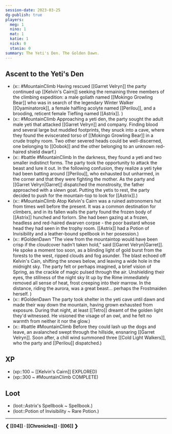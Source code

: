 ```yaml
---
session-date: 2023-03-25
dg-publish: true
players: 
  meg: 1
  nino: 1
  mat: 1
  katie: 1
  nick: 0
  stasia: 0
summary: The Yeti's Den. The Golden Dawn.
---
```

##  Ascent to the Yeti's Den
- (x:: #MountainClimb Having rescued [[Garret Velryn]] the party continued up [[Kelvin's Cairn]] seeking the remaining three members of the climbing expedition: a male goliath named [[Mokingo Growling Bear]] who was in search of the legendary Winter Walker [[Oyaminatorok]], a female halfling acolyte named [[Perilou]], and a brooding, reticent female Tiefling named [[Astrix]]. )
- (x:: #MountainClimb Approaching a yeti den, the party sought the adult male yeti that attacked [[Garret Velryn]] and company. Finding blood and several large but muddled footprints, they snuck into a cave, where they found the eviscerated torso of [[Mokingo Growling Bear]] in a crude trophy room. Two other severed heads could be well-discerned, one belonging to [[Oobok]] and the other belonging to an unknown red-haired shield dwarf.)
- (x:: #battle #MountainClimb In the darkness, they found a yeti and two smaller indistinct forms. The party took the opportunity to attack the beast and lure it out. In the following confusion, they realize a yeti tyke had been batting around [[Perilou]], who exhausted but unharmed, in the corner and that they were fighting the mother. As the party and [[Garret Velryn|Garret]] dispatched the monstrosity, the father approached with a slewn goat. Putting the yetis to rest, the party decided to push for the mountain-top to look for [[Astrix]].)
- (x:: #MountainClimb Atop Kelvin's Cairn was a ruined astronomers hut from times well before the present. It was a common destination for climbers, and in its fallen walls the party found the frozen body of [[Astrix]] hunched and forlorn. She had been gazing at a frozen, headless and red-haired dwarven corpse - the poor bastard whose head they had seen in the trophy room. [[Astrix]] had a Potion of Invisibility and a leather-bound spellbook in her posession.)
- (x:: #GoldenDawn "The view from the mountaintop would have been crisp if the cloudcover hadn't taken hold," said [[Garret Velryn|Garret]]. He spoke a moment too soon, as a blinding light of gold burst from the forests to the west, ripped clouds and fog asunder. The blast echoed off Kelvin's Cain, shifting the snows below, and leaving a wide hole in the midnight sky. The party felt or perhaps imagined, a brief vision of Spring, as the crackle of magic pulsed through the air. Unshielding their eyes, the stillness of the night sky lit up by the Rime immediately removed all sense of heat, frost creeping into their marrow. In the distance, riding the aurora, was a great beast... perhaps the Frostmaiden herself. )
- (x:: #GoldenDawn The party took shelter in the yeti cave until dawn and made their way down the mountain, having grown exhausted from exposure. During that night, at least [[Tetro]] dreamt of the golden light they'd witnessed. He visioned the visage of an owl, and he felt no warmth from neither it nor the glow.)
- (x:: #battle #MountainClimb Before they could lash up the dogs and leave, an avalanched swept through the hillside, ensnaring [[Garret Velryn]]. Soon after, a chill wind summoned three [[Cold Light Walkers]], who the party and [[Perilou]] dispatched.)

## XP
- (xp::100 ~ [[Kelvin's Cairn]] EXPLORED)
- (xp::300 ~ #MountainClimb COMPLETE)

## Loot
- (loot::Astrix's Spellbook ~ Spellbook.)
- (loot::Potion of Invisibility ~ Rare Potion.)
---
**❮ [[04]] · [[Chronicles]] ·  [[06]] ❯**
